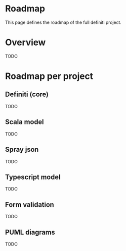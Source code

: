---
---

# Roadmap

This page defines the roadmap of the full definiti project.

# Overview

TODO

# Roadmap per project

## Definiti (core)

TODO

## Scala model

TODO

## Spray json

TODO

## Typescript model

TODO

## Form validation

TODO

## PUML diagrams

TODO